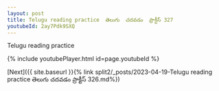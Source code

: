 ```yaml
---
layout: post
title: Telugu reading practice  తెలుగు  చదవడం  ప్రాక్టీస్ 327
youtubeId: 2ay7Pdk9SXQ
---
```

 
 
Telugu reading practice
 
 
 
 
 


{% include youtubePlayer.html id=page.youtubeId %}
 
[Next]({{ site.baseurl }}{% link  split2/_posts/2023-04-19-Telugu reading practice  తెలుగు  చదవడం  ప్రాక్టీస్ 326.md%})
 
